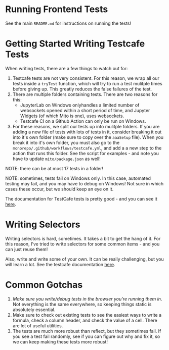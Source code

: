 # Running Frontend Tests

See the main `README.md` for instructions on running the tests!

# Getting Started Writing Testcafe Tests

When writing tests, there are a few things to watch out for:
1. Testcafe tests are not very consistent. For this reason, we wrap all our tests inside a `tryTest` function, which will try to run a test mulitple times before giving up. This greatly reduces the false failures of the test.
2. There are multiple folders containing tests. There are two reasons for this:
    - JupyterLab on Windows onlyhandles a limited number of websockets opened within a short period of time, and Jupyter Widgets (of which Mito is one), uses websockets.
    - Testcafe CI on a Github Action can only be run on Windows.
3. For these reasons, we split our tests up into mulitple folders. If you are adding a new file of tests with lots of tests in it, consider breaking it out into it's own folder (make sure to copy over the `aaaSetup` file). When you break it into it's own folder, you must also go to the `monorepo/.github/workflows/testcafe.yml`, and add a a new step to the action that runs this folder. See the script for examples - and note you have to update `mito/package.json` as well!

NOTE: there can be at most 17 tests in a folder!

NOTE: sometimes, tests fail on Windows only. In this case, automated testing may fail, and you may have to debug on Windows! Not sure in which cases these occur, but we should keep an eye on it.

The documentation for TestCafe tests is pretty good - and you can see it [here](https://devexpress.github.io/testcafe/documentation/guides/).

# Writing Selectors

Writing selectors is hard, sometimes. It takes a bit to get the hang of it. For this reason, I've tried to write selectors for some common items - and you can just reuse them!

Also, write and write some of your own. It can be really challenging, but you will learn a lot. See the testcafe documentation [here](https://devexpress.github.io/testcafe/documentation/guides/basic-guides/select-page-elements.html).

# Common Gotchas

1. _Make sure you write/debug tests in the browser you're running them in_. Not everything is the same everywhere, so keeping things static is absolutely essential.
2. Make sure to check out existing tests to see the easiest ways to write a formula, check a column header, and check the value of a cell. There are lot of useful utilities.
3. The tests are much more robust than reflect, but they sometimes fail. If you see a test fail randomly, see if you can figure out why and fix it, so we can keep making these tests more robust!